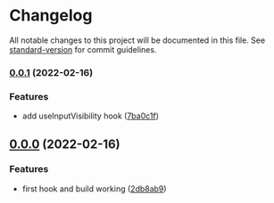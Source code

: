 # Changelog

All notable changes to this project will be documented in this file. See [standard-version](https://github.com/conventional-changelog/standard-version) for commit guidelines.

### [0.0.1](https://github.com/cchampou/react-alt/compare/v0.0.0...v0.0.1) (2022-02-16)


### Features

* add useInputVisibility hook ([7ba0c1f](https://github.com/cchampou/react-alt/commit/7ba0c1ff28ff49a841834865cb98d5908fa19160))

## [0.0.0](https://github.com/cchampou/react-alt/compare/v0.0.0-dev...v0.0.0) (2022-02-16)


### Features

* first hook and build working ([2db8ab9](https://github.com/cchampou/react-alt/commit/2db8ab92820403ceb0438ae919b0dd1eff37365a))
